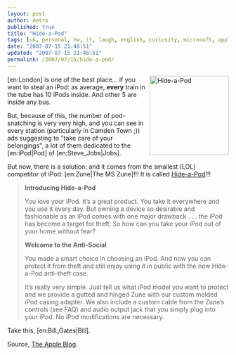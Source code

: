 ```yaml
---
layout: post
author: detro
published: true
title: "Hide-a-Pod"
tags: [uk, personal, hw, it, laugh, english, curiosity, microsoft, apple]
date: "2007-07-15 21:48:51"
updated: "2007-07-15 21:48:51"
permalink: /2007/07/15/hide-a-pod/
---
```


<img src="http://www.theappleblog.com/wp-content/uploads/zuneipodcase-20070714-184355.jpg" alt="Hide-a-Pod" align="right" width="180" />
[en:London] is one of the best place... if you want to steal an iPod: as average, <strong>every</strong> train in the tube has 10 iPods inside. And other 5 are inside any bus.

But, because of this, the number of pod-snatching is very very high, and you can see in every station (particularly in Camden Town ;)) ads suggesting to "take care of your belongings", a lot of them dedicated to the [en:iPod|Pod] of [en:Steve_Jobs|Jobs].

But now, there is a solution: and it comes from the smallest (LOL) competitor of iPod: [en:Zune|The MS Zune]!!! It is called <a href="http://hideapod.com/">Hide-a-Pod</a>!!!

<!--more-->
<blockquote>
<strong>Introducing Hide-a-Pod</strong>

You love your iPod. It’s a great product. You take it everywhere and you use it every day. But owning a device so desirable and fashionable as an iPod comes with one major drawback . . . the iPod has become a target for theft. So how can you take your iPod out of your home without fear?

<strong>Welcome to the Anti-Social</strong>

You made a smart choice in choosing an iPod. And now you can protect it from theft and still enjoy using it in public with the new Hide-a-Pod anti-theft case.

It’s really very simple. Just tell us what iPod model you want to protect and we provide a gutted and hinged Zune with our custom molded iPod casing adapter. We also include a custom cable from the Zune’s controls (see FAQ) and audio output jack that you simply plug into your iPod. No iPod modifications are necessary. </blockquote>

Take this, [en:Bill_Gates|Bill].

Source, <a href="http://theappleblog.com/2007/07/14/best-practices-protecting-your-ipodiphone/">The Apple Blog</a>.
